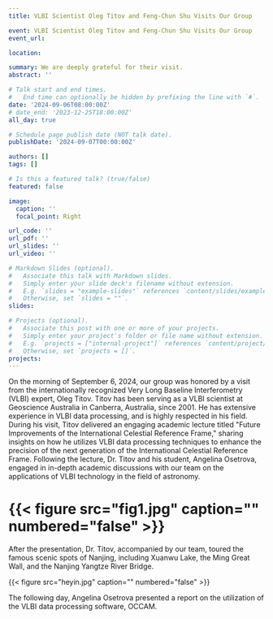 ```yaml
---
title: VLBI Scientist Oleg Titov and Feng-Chun Shu Visits Our Group

event: VLBI Scientist Oleg Titov and Feng-Chun Shu Visits Our Group
event_url: 

location: 

summary: We are deeply grateful for their visit.
abstract: ''

# Talk start and end times.
#   End time can optionally be hidden by prefixing the line with `#`.
date: '2024-09-06T08:00:00Z'
# date_end: '2023-12-25T18:00:00Z'
all_day: true

# Schedule page publish date (NOT talk date).
publishDate: '2024-09-07T00:00:00Z'

authors: []
tags: []

# Is this a featured talk? (true/false)
featured: false

image:
  caption: ''
  focal_point: Right

url_code: ''
url_pdf: ''
url_slides: ''
url_video: ''

# Markdown Slides (optional).
#   Associate this talk with Markdown slides.
#   Simply enter your slide deck's filename without extension.
#   E.g. `slides = "example-slides"` references `content/slides/example-slides.md`.
#   Otherwise, set `slides = ""`.
slides:

# Projects (optional).
#   Associate this post with one or more of your projects.
#   Simply enter your project's folder or file name without extension.
#   E.g. `projects = ["internal-project"]` references `content/project/deep-learning/index.md`.
#   Otherwise, set `projects = []`.
projects:
---
```


<!-- Slides can be added in a few ways:

- **Create** slides using Wowchemy's [_Slides_](https://docs.hugoblox.com/managing-content/#create-slides) feature and link using `slides` parameter in the front matter of the talk file
- **Upload** an existing slide deck to `static/` and link using `url_slides` parameter in the front matter of the talk file
- **Embed** your slides (e.g. Google Slides) or presentation video on this page using [shortcodes](https://docs.hugoblox.com/writing-markdown-latex/).

Further event details, including page elements such as image galleries, can be added to the body of this page. -->

On the morning of September 6, 2024, our group was honored by a visit from the internationally recognized Very Long Baseline Interferometry (VLBI) expert, Oleg Titov. Titov has been serving as a VLBI scientist at Geoscience Australia in Canberra, Australia, since 2001. He has extensive experience in VLBI data processing, and is highly respected in his field. During his visit, Titov delivered an engaging academic lecture titled "Future Improvements of the International Celestial Reference Frame," sharing insights on how he utilizes VLBI data processing techniques to enhance the precision of the next generation of the International Celestial Reference Frame. Following the lecture, Dr. Titov and his student, Angelina Osetrova, engaged in in-depth academic discussions with our team on the applications of VLBI technology in the field of astronomy.

# {{< figure src="fig1.jpg" caption="" numbered="false" >}}

After the presentation, Dr. Titov, accompanied by our team, toured the famous scenic spots of Nanjing, including Xuanwu Lake, the Ming Great Wall, and the Nanjing Yangtze River Bridge.

{{< figure src="heyin.jpg" caption="" numbered="false" >}}

The following day, Angelina Osetrova presented a report on the utilization of the VLBI data processing software, OCCAM. 
